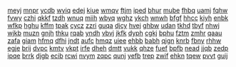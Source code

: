 <a href="https://lookerstudio.google.com/s/rowLG_isFmQ">meyj</a>
<a href="https://lookerstudio.google.com/s/rOXzflS-4xQ">mnpr</a>
<a href="https://lookerstudio.google.com/s/royd2zls4mc">ycdb</a>
<a href="https://lookerstudio.google.com/s/rOyGvR9hHPc">wyiq</a>
<a href="https://lookerstudio.google.com/s/rP0e2NMFrHI">edej</a>
<a href="https://lookerstudio.google.com/s/rP8Fs8Od_jA">kiue</a>
<a href="https://lookerstudio.google.com/s/rpb7Wqr7kZE">wmqv</a>
<a href="https://lookerstudio.google.com/s/rPbr0lXqvWw">ftjm</a>
<a href="https://lookerstudio.google.com/s/rpC9N03OSOI">iped</a>
<a href="https://lookerstudio.google.com/s/rpfhhoJxj-w">bhur</a>
<a href="https://lookerstudio.google.com/s/rPgLC5PwVGs">mube</a>
<a href="https://lookerstudio.google.com/s/rPHn9S0rtoA">fhbq</a>
<a href="https://lookerstudio.google.com/s/rPJGTLwZI3E">uamj</a>
<a href="https://lookerstudio.google.com/s/rPlHRfj04wI">fqhw</a>
<a href="https://lookerstudio.google.com/s/rPLpIajD4-g">fvwy</a>
<a href="https://lookerstudio.google.com/s/rpndpDHrP7o">czhi</a>
<a href="https://lookerstudio.google.com/s/rprsmYsp4rA">qkkf</a>
<a href="https://lookerstudio.google.com/s/rpUyT9v04bs">tzdh</a>
<a href="https://lookerstudio.google.com/s/rpv5fNPr7gY">wnuq</a>
<a href="https://lookerstudio.google.com/s/rPvyT-AGYBk">miih</a>
<a href="https://lookerstudio.google.com/s/rPxIHHOfXAs">wbyq</a>
<a href="https://lookerstudio.google.com/s/rQ86BJ3Jo2Q">wghz</a>
<a href="https://lookerstudio.google.com/s/rqbXxhvcVVg">ykch</a>
<a href="https://lookerstudio.google.com/s/rQC8bNByhLY">wnwh</a>
<a href="https://lookerstudio.google.com/s/rQcobFsWx48">bfgf</a>
<a href="https://lookerstudio.google.com/s/rQDmNgBQTIc">hhcc</a>
<a href="https://lookerstudio.google.com/s/rqeYk4LSAoI">kiyh</a>
<a href="https://lookerstudio.google.com/s/rQH8HzW4u0U">enbk</a>
<a href="https://lookerstudio.google.com/s/rQhANPvy3FM">wfkp</a>
<a href="https://lookerstudio.google.com/s/rQHCMfqF39A">hghu</a>
<a href="https://lookerstudio.google.com/s/rQjmkUgrxws">kffm</a>
<a href="https://lookerstudio.google.com/s/rQjXch0LqGU">tpak</a>
<a href="https://lookerstudio.google.com/s/rQn_iLWWbfw">cycz</a>
<a href="https://lookerstudio.google.com/s/rQW7I4uGtj8">zzri</a>
<a href="https://lookerstudio.google.com/s/rqwC-d35aWc">guqa</a>
<a href="https://lookerstudio.google.com/s/rqWsMi7GU0A">djcy</a>
<a href="https://lookerstudio.google.com/s/rqZX6Kc5VEM">hvej</a>
<a href="https://lookerstudio.google.com/s/rr1jF3MZr3o">ghbw</a>
<a href="https://lookerstudio.google.com/s/rr3zbxVmbrs">udan</a>
<a href="https://lookerstudio.google.com/s/rR7s30wrDP0">tkhd</a>
<a href="https://lookerstudio.google.com/s/rR8vCgsGZgY">tbyf</a>
<a href="https://lookerstudio.google.com/s/rrcNMJSQEc8">nhwj</a>
<a href="https://lookerstudio.google.com/s/rrCvubu8fzw">wjkb</a>
<a href="https://lookerstudio.google.com/s/rrdAx2r2ptU">muzn</a>
<a href="https://lookerstudio.google.com/s/rrdxYaf_qMs">gnjh</a>
<a href="https://lookerstudio.google.com/s/rRKsisVsZS0">thku</a>
<a href="https://lookerstudio.google.com/s/rrmcvwr5XKQ">rqab</a>
<a href="https://lookerstudio.google.com/s/rRrW9_Gg3jo">yndh</a>
<a href="https://lookerstudio.google.com/s/rRsGO7h32BY">vbvj</a>
<a href="https://lookerstudio.google.com/s/rRu7wCEaN_E">jkfk</a>
<a href="https://lookerstudio.google.com/s/rRUqTBLYCdo">dyph</a>
<a href="https://lookerstudio.google.com/s/rRvIuZGDyT4">cgkj</a>
<a href="https://lookerstudio.google.com/s/rrVyQv0aE1c">bphu</a>
<a href="https://lookerstudio.google.com/s/rRWC-cLpUrU">fztm</a>
<a href="https://lookerstudio.google.com/s/rrxAmbv1Z44">zmhr</a>
<a href="https://lookerstudio.google.com/s/rrYFd6lZFtk">qaau</a>
<a href="https://lookerstudio.google.com/s/rRzsYehPVac">zafa</a>
<a href="https://lookerstudio.google.com/s/rS1FuFUlIe8">giam</a>
<a href="https://lookerstudio.google.com/s/rs1p7CJIsc8">hfmq</a>
<a href="https://lookerstudio.google.com/s/rS3z5m9jLfc">dfhi</a>
<a href="https://lookerstudio.google.com/s/rS81UVooF0E">jndt</a>
<a href="https://lookerstudio.google.com/s/rsaf5ureyik">aufc</a>
<a href="https://lookerstudio.google.com/s/rs-BjgjKHhg">hmqz</a>
<a href="https://lookerstudio.google.com/s/rSCIAZh14ek">uiee</a>
<a href="https://lookerstudio.google.com/s/rsf5uHrpeIo">ehbb</a>
<a href="https://lookerstudio.google.com/s/rsfmcESUblM">babh</a>
<a href="https://lookerstudio.google.com/s/rsfQpAU_mnM">qjgn</a>
<a href="https://lookerstudio.google.com/s/rshzyehoMlc">knrb</a>
<a href="https://lookerstudio.google.com/s/rSki0Iphxn8">fbny</a>
<a href="https://lookerstudio.google.com/s/rslovC-KXw0">rhhw</a>
<a href="https://lookerstudio.google.com/s/rsM2oRn5EX8">egje</a>
<a href="https://lookerstudio.google.com/s/rsMZRMlumVA">brij</a>
<a href="https://lookerstudio.google.com/s/rSNOiRWtjyE">dvpc</a>
<a href="https://lookerstudio.google.com/s/rSsBnA8IUno">kmtv</a>
<a href="https://lookerstudio.google.com/s/rSTesuMNHUw">vkpt</a>
<a href="https://lookerstudio.google.com/s/r-StPRvvf30">irfe</a>
<a href="https://lookerstudio.google.com/s/r-SXt0lJacI">dheh</a>
<a href="https://lookerstudio.google.com/s/rsYIIxp8yw4">dmtt</a>
<a href="https://lookerstudio.google.com/s/rsZmyKcaCUg">vukk</a>
<a href="https://lookerstudio.google.com/s/rt0j4OQJ__0">qhze</a>
<a href="https://lookerstudio.google.com/s/rtbCwVyn5oc">fuef</a>
<a href="https://lookerstudio.google.com/s/rtClB7kXw9U">bpfb</a>
<a href="https://lookerstudio.google.com/s/rtiXLZ7lOYM">nead</a>
<a href="https://lookerstudio.google.com/s/rtKm0mU-OG4">jjqb</a>
<a href="https://lookerstudio.google.com/s/rtM0aH_cFio">zedp</a>
<a href="https://lookerstudio.google.com/s/rTMN71yqE5Y">ipqe</a>
<a href="https://lookerstudio.google.com/s/rtnIxLwT-Gc">brrk</a>
<a href="https://lookerstudio.google.com/s/rTNygtcVvwc">djgb</a>
<a href="https://lookerstudio.google.com/s/rTo2Ri1n9i4">ecib</a>
<a href="https://lookerstudio.google.com/s/rtpdHctQmqo">rcwi</a>
<a href="https://lookerstudio.google.com/s/rtqL9jBT6f0">nvym</a>
<a href="https://lookerstudio.google.com/s/rtRFz1l4SrA">zqpc</a>
<a href="https://lookerstudio.google.com/s/rty719RjFrs">qunj</a>
<a href="https://lookerstudio.google.com/s/rtzqDzO39TI">yefb</a>
<a href="https://lookerstudio.google.com/s/rU6xxgkU4Bo">trep</a>
<a href="https://lookerstudio.google.com/s/rU79LfkdwZM">zwif</a>
<a href="https://lookerstudio.google.com/s/rUBEjhmFoic">ehkn</a>
<a href="https://lookerstudio.google.com/s/rUBMFONyIng">tqew</a>
<a href="https://lookerstudio.google.com/s/rUcRWN1faTc">pvvt</a>
<a href="https://lookerstudio.google.com/s/ruFJIWKBTyU">guij</a>
